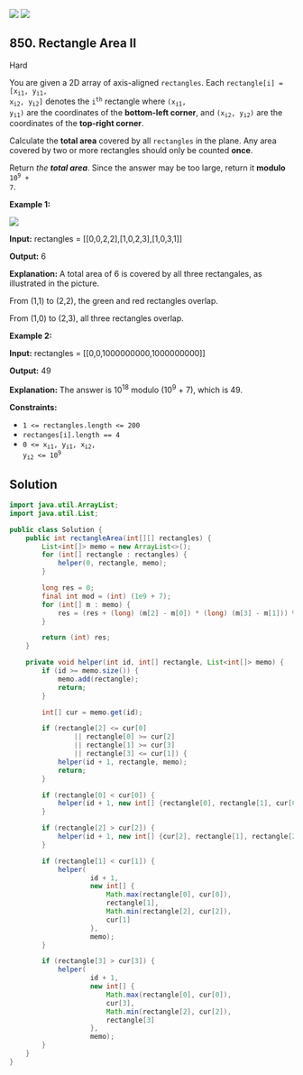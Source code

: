 [![](https://img.shields.io/github/stars/javadev/LeetCode-in-Java?label=Stars&style=flat-square)](https://github.com/javadev/LeetCode-in-Java)
[![](https://img.shields.io/github/forks/javadev/LeetCode-in-Java?label=Fork%20me%20on%20GitHub%20&style=flat-square)](https://github.com/javadev/LeetCode-in-Java/fork)

## 850\. Rectangle Area II

Hard

You are given a 2D array of axis-aligned `rectangles`. Each <code>rectangle[i] = [x<sub>i1</sub>, y<sub>i1</sub>, x<sub>i2</sub>, y<sub>i2</sub>]</code> denotes the <code>i<sup>th</sup></code> rectangle where <code>(x<sub>i1</sub>, y<sub>i1</sub>)</code> are the coordinates of the **bottom-left corner**, and <code>(x<sub>i2</sub>, y<sub>i2</sub>)</code> are the coordinates of the **top-right corner**.

Calculate the **total area** covered by all `rectangles` in the plane. Any area covered by two or more rectangles should only be counted **once**.

Return _the **total area**_. Since the answer may be too large, return it **modulo** <code>10<sup>9</sup> + 7</code>.

**Example 1:**

![](https://s3-lc-upload.s3.amazonaws.com/uploads/2018/06/06/rectangle_area_ii_pic.png)

**Input:** rectangles = \[\[0,0,2,2],[1,0,2,3],[1,0,3,1]]

**Output:** 6

**Explanation:** A total area of 6 is covered by all three rectangales, as illustrated in the picture. 

From (1,1) to (2,2), the green and red rectangles overlap. 

From (1,0) to (2,3), all three rectangles overlap.

**Example 2:**

**Input:** rectangles = \[\[0,0,1000000000,1000000000]]

**Output:** 49

**Explanation:** The answer is 10<sup>18</sup> modulo (10<sup>9</sup> + 7), which is 49.

**Constraints:**

*   `1 <= rectangles.length <= 200`
*   `rectanges[i].length == 4`
*   <code>0 <= x<sub>i1</sub>, y<sub>i1</sub>, x<sub>i2</sub>, y<sub>i2</sub> <= 10<sup>9</sup></code>

## Solution

```java
import java.util.ArrayList;
import java.util.List;

public class Solution {
    public int rectangleArea(int[][] rectangles) {
        List<int[]> memo = new ArrayList<>();
        for (int[] rectangle : rectangles) {
            helper(0, rectangle, memo);
        }

        long res = 0;
        final int mod = (int) (1e9 + 7);
        for (int[] m : memo) {
            res = (res + (long) (m[2] - m[0]) * (long) (m[3] - m[1])) % mod;
        }

        return (int) res;
    }

    private void helper(int id, int[] rectangle, List<int[]> memo) {
        if (id >= memo.size()) {
            memo.add(rectangle);
            return;
        }

        int[] cur = memo.get(id);

        if (rectangle[2] <= cur[0]
                || rectangle[0] >= cur[2]
                || rectangle[1] >= cur[3]
                || rectangle[3] <= cur[1]) {
            helper(id + 1, rectangle, memo);
            return;
        }

        if (rectangle[0] < cur[0]) {
            helper(id + 1, new int[] {rectangle[0], rectangle[1], cur[0], rectangle[3]}, memo);
        }

        if (rectangle[2] > cur[2]) {
            helper(id + 1, new int[] {cur[2], rectangle[1], rectangle[2], rectangle[3]}, memo);
        }

        if (rectangle[1] < cur[1]) {
            helper(
                    id + 1,
                    new int[] {
                        Math.max(rectangle[0], cur[0]),
                        rectangle[1],
                        Math.min(rectangle[2], cur[2]),
                        cur[1]
                    },
                    memo);
        }

        if (rectangle[3] > cur[3]) {
            helper(
                    id + 1,
                    new int[] {
                        Math.max(rectangle[0], cur[0]),
                        cur[3],
                        Math.min(rectangle[2], cur[2]),
                        rectangle[3]
                    },
                    memo);
        }
    }
}
```